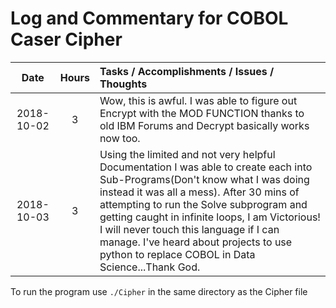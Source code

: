 # Log and Commentary for COBOL Caser Cipher

|    Date    | Hours | Tasks / Accomplishments / Issues / Thoughts                  |
| :--------: | :---: | :----------------------------------------------------------- |
| 2018-10-02 |   3   | Wow, this is awful. I was able to figure out Encrypt with the MOD FUNCTION thanks to old IBM Forums and Decrypt basically works now too. |
| 2018-10-03 |   3   | Using the limited and not very helpful Documentation I was able to create each into Sub-Programs(Don't know what I was doing instead it was all a mess). After 30 mins of attempting to run the Solve subprogram and getting caught in infinite loops, I am Victorious! I will never touch this language if I can manage. I've heard about projects to use python to replace COBOL in Data Science...Thank God. |

To run the program use `./Cipher` in the same directory as the Cipher file